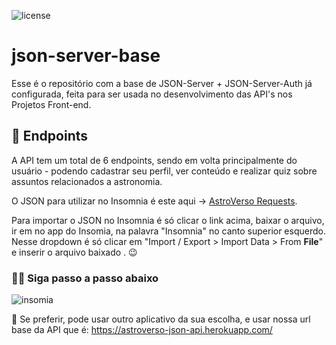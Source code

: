 ![license](https://img.shields.io/badge/json--server-api-white.svg?logo=json&labelColor=orange&color=white)

# json-server-base

Esse é o repositório com a base de JSON-Server + JSON-Server-Auth já configurada, feita para ser usada no desenvolvimento das API's nos Projetos Front-end.

## 📌 Endpoints

A API tem um total de 6 endpoints, sendo em volta principalmente do usuário - podendo cadastrar seu perfil, ver conteúdo e realizar quiz sobre assuntos relacionados a astronomia. <br/>

O JSON para utilizar no Insomnia é este aqui -> [AstroVerso Requests](https://mega.nz/file/vVtWhbJY#anj-4ZJYfkK4Djv995hvRuPiUCU49Z_WfaeWm9DUMxk).

Para importar o JSON no Insomnia é só clicar o link acima, baixar o arquivo, ir em no app do Insomia, na palavra "Insomnia" no canto superior esquerdo. Nesse dropdown é só clicar em "Import / Export > Import Data > From **File**" e inserir o arquivo baixado . 😉

### 🧑‍💻 Siga passo a passo abaixo

![insomia](https://user-images.githubusercontent.com/86025015/199861317-f577c1af-de0c-4166-97a3-dca6fd01f635.gif)


🔗 Se preferir, pode usar outro aplicativo da sua escolha, e usar nossa url base da API que é: https://astroverso-json-api.herokuapp.com/
